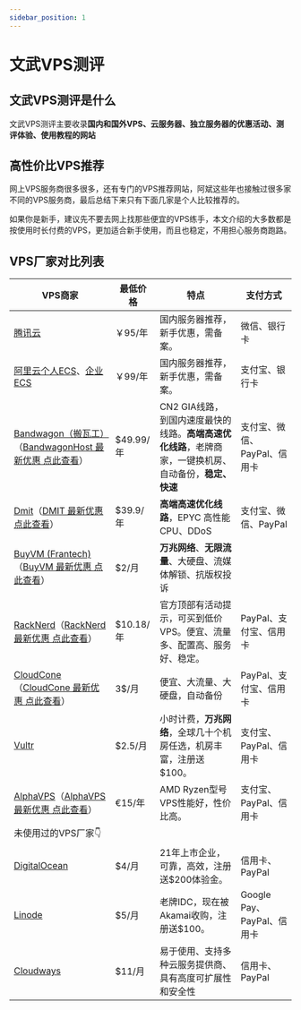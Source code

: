 ```yaml
---
sidebar_position: 1
---
```

# 文武VPS测评

## 文武VPS测评是什么

文武VPS测评主要收录**国内和国外VPS、云服务器、独立服务器的优惠活动、测评体验、使用教程的网站**

## 高性价比VPS推荐

网上VPS服务商很多很多，还有专门的VPS推荐网站，阿斌这些年也接触过很多家不同的VPS服务商，最后总结下来只有下面几家是个人比较推荐的。

如果你是新手，建议先不要去网上找那些便宜的VPS练手，本文介绍的大多数都是按使用时长付费的VPS，更加适合新手使用，而且也稳定，不用担心服务商跑路。

## VPS厂家对比列表


| VPS商家                                                      | 最低价格  | 特点                                                         | 支付方式                     |
| ------------------------------------------------------------ | --------- | ------------------------------------------------------------ | ---------------------------- |
| [腾讯云](https://curl.qcloud.com/fzVb4zsY)                   | ￥95/年   | 国内服务器推荐，新手优惠，需备案。                           | 微信、银行卡                 |
| [阿里云个人ECS](https://www.aliyun.com/minisite/goods?userCode=5jirorgx)、[企业ECS](https://www.aliyun.com/daily-act/ecs/activity_selection?userCode=5jirorgx) | ￥99/年   | 国内服务器推荐，新手优惠，需备案。                           | 支付宝、银行卡               |
| [Bandwagon（搬瓦工）](https://bwh81.net/aff.php?aff=75023)（[BandwagonHost 最新优惠 点此查看](guowai-vps/banwagon.md)） | $49.99/年 | CN2 GIA线路，到国内速度最快的线路。**高端高速优化线路**，老牌商家，一键换机房、自动备份，**稳定、快速** | 支付宝、微信、PayPal、信用卡 |
| [Dmit](https://www.dmit.io/aff.php?aff=7952)（[DMIT 最新优惠 点此查看](guowai-vps/dmit.md)） | $39.9/年  | **高端高速优化线路**，EPYC 高性能 CPU、DDoS                  | 支付宝、微信、PayPal         |
| [BuyVM (Frantech)](https://my.frantech.ca/aff.php?aff=7431)（[BuyVM 最新优惠 点此查看](guowai-vps/buyvm.md)） | $2/月     | **万兆网络**、**无限流量**、大硬盘、流媒体解锁、抗版权投诉   |                              |
| [RackNerd](https://my.racknerd.com/aff.php?aff=6200)（[RackNerd 最新优惠 点此查看](guowai-vps/racknerd.md)） | $10.18/年 | 官方顶部有活动提示，可买到低价VPS。便宜、流量多、配置高、服务好、稳定。 | PayPal、支付宝、信用卡       |
| [CloudCone](https://app.cloudcone.com/?ref=11076)（[CloudCone 最新优惠 点此查看](guowai-vps/cloudcone.md)） | 3$/月     | 便宜、大流量、大硬盘，自动备份                               | PayPal、支付宝、信用卡       |
| [Vultr](https://www.vultr.com/?ref=8888141)                  | $2.5/月   | 小时计费，**万兆网络**，全球几十个机房任选，机房丰富，注册送$100。 | 支付宝、PayPal、信用卡       |
| [AlphaVPS](https://alphavps.com/)（[AlphaVPS 最新优惠 点此查看](guowai-vps/alphavps.md)） | €15/年    | AMD Ryzen型号VPS性能好，性价比高。                           | 支付宝、PayPal、信用卡       |
| 未使用过的VPS厂家👇                                           |           |                                                              |                              |
| [DigitalOcean](https://www.digitalocean.com/)                | $4/月     | 21年上市企业，可靠，高效，注册送$200体验金。                 | 信用卡、PayPal               |
| [Linode](https://www.linode.com/)                            | $5/月     | 老牌IDC，现在被Akamai收购，注册送$100。                      | Google Pay、PayPal、信用卡   |
| [Cloudways](https://www.cloudways.com/en/)                   | $11/月    | 易于使用、支持多种云服务提供商、具有高度可扩展性和安全性     | 信用卡、PayPal               |

